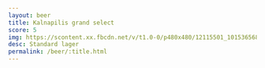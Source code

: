 ```yaml
---
layout: beer
title: Kalnapilis grand select
score: 5
img: https://scontent.xx.fbcdn.net/v/t1.0-0/p480x480/12115501_10153656866208745_1270989772264309732_n.jpg?oh=e10a230b67a944d6a848209c48a54341&oe=583B8DA3
desc: Standard lager
permalink: /beer/:title.html
---
```

